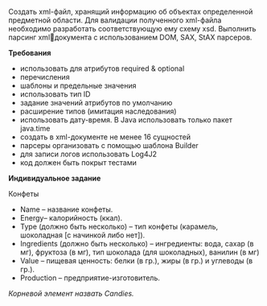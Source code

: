 Cоздать xml-файл, хранящий информацию об объектах определенной
предметной области. Для валидации полученного xml-файла необходимо
разработать соответствующую ему схему xsd. Выполнить парсинг xmlдокумента с использованием DOM, SAX, StAX парсеров.

**Требования**

* использовать для атрибутов required & optional
* перечисления
* шаблоны и предельные значения
* использовать тип ID
* задание значений атрибутов по умолчанию
* расширение типов (имитация наследования)
* использовать дату-время. В Java использовать только пакет java.time
* создать в xml-документе не менее 16 сущностей
* парсеры организовать с помощью шаблона Builder
* для записи логов использовать Log4J2
* код должен быть покрыт тестами

**Индивидуальное задание**

Конфеты

* Name – название конфеты.
* Energy– калорийность (ккал).
* Type (должно быть несколько) – тип конфеты (карамель, шоколадная [с начинкой либо
нет]).
* Ingredients (должно быть несколько) – ингредиенты: вода, сахар (в мг), фруктоза (в мг),
тип шоколада (для шоколадных), ванилин (в мг)
* Value – пищевая ценность: белки (в гр.), жиры (в гр.) и углеводы (в гр.).
* Production – предприятие-изготовитель.

*Корневой элемент назвать Candies.*
